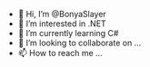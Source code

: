 - 👋 Hi, I’m @BonyaSlayer
- 👀 I’m interested in .NET
- 🌱 I’m currently learning C#
- 💞️ I’m looking to collaborate on ...
- 📫 How to reach me ...

<!---
BonyaSlayer/BonyaSlayer is a ✨ special ✨ repository because its `README.md` (this file) appears on your GitHub profile.
You can click the Preview link to take a look at your changes.
--->
